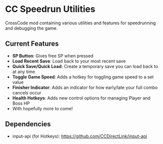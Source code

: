 # CC Speedrun Utilities
 CrossCode mod containing various utilities and features for speedrunning and debugging the game.

## Current Features
- **SP Button**: Gives free SP when pressed
- **Load Recent Save**: Load back to your most recent save
- **Quick Save/Quick Load**: Create a temporary save you can load back to at any time
- **Toggle Game Speed**: Adds a hotkey for toggling game speed to a set value
- **Finisher Indicator**: Adds an indicator for how early/late your full combo cancels occur
- **Health Hotkeys**: Adds new control options for managing Player and Boss HP
- With hopefully more to come!

## Dependencies
- input-api (for Hotkeys): https://github.com/CCDirectLink/input-api
